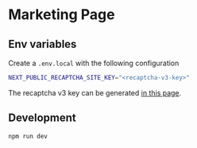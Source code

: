 # Marketing Page

## Env variables

Create a `.env.local` with the following configuration

```bash
NEXT_PUBLIC_RECAPTCHA_SITE_KEY="<recaptcha-v3-key>"
```

The recaptcha v3 key can be generated [in this page](https://www.google.com/recaptcha/admin/create).

## Development

```bash
npm run dev
```
